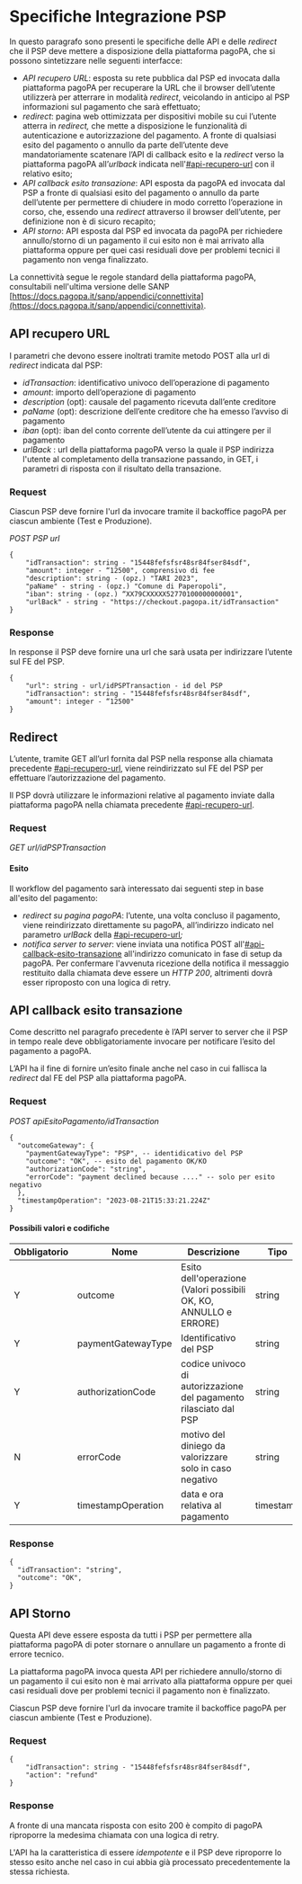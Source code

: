 # Specifiche Integrazione PSP

In questo paragrafo sono presenti le specifiche delle API e delle _redirect_ che il PSP deve mettere a disposizione della piattaforma pagoPA, che si possono sintetizzare nelle seguenti interfacce:

* _API recupero URL_: esposta su rete pubblica dal PSP ed invocata dalla piattaforma pagoPA per recuperare la URL che il browser dell’utente utilizzerà per atterrare in modalità _redirect_, veicolando in anticipo al PSP informazioni sul pagamento che sarà effettuato;
* _redirect_: pagina web ottimizzata per dispositivi mobile su cui l’utente atterra in _redirect,_ che mette a disposizione le funzionalità di autenticazione e autorizzazione del pagamento. A fronte di qualsiasi esito del pagamento o annullo da parte dell’utente deve mandatoriamente scatenare l’API di callback esito e la _redirect_ verso la piattaforma pagoPA all’_urlback_ indicata nell'[#api-recupero-url](specifiche-integrazione-psp.md#api-recupero-url "mention") con il relativo esito;
* _API callback esito transazione_: API esposta da pagoPA ed invocata dal PSP a fronte di qualsiasi esito del pagamento o annullo da parte dell’utente per permettere di chiudere in modo corretto l’operazione in corso, che, essendo una _redirect_ attraverso il browser dell’utente, per definizione non è di sicuro recapito;
* _API storno_: API esposta dal PSP ed invocata da pagoPA per richiedere annullo/storno di un pagamento il cui esito non è mai arrivato alla piattaforma oppure per quei casi residuali dove per problemi tecnici il pagamento non venga finalizzato.

La connettività segue le regole standard della piattaforma pagoPA, consultabili nell'ultima versione delle SANP [https://docs.pagopa.it/sanp/appendici/connettivita](https://docs.pagopa.it/sanp/appendici/connettivita).

## API recupero URL

I parametri che devono essere inoltrati tramite metodo POST alla url di _redirect_ indicata dal PSP:

* _idTransaction_: identificativo univoco dell’operazione di pagamento
* _amount_: importo dell’operazione di pagamento
* _description_ (opt): causale del pagamento ricevuta dall’ente creditore
* _paName_ (opt): descrizione dell’ente creditore che ha emesso l’avviso di pagamento
* _iban_ (opt): iban del conto corrente dell’utente da cui attingere per il pagamento
* _urlBack_ : url della piattaforma pagoPA verso la quale il PSP indirizza l'utente al completamento della transazione passando, in GET, i parametri di risposta con il risultato della transazione.

### Request

Ciascun PSP deve fornire l'url da invocare tramite il backoffice pagoPA per ciascun ambiente (Test e Produzione).

_POST PSP url_

```
{
    "idTransaction": string - "15448fefsfsr48sr84fser84sdf",
    "amount": integer - “12500", comprensivo di fee
    "description": string - (opz.) "TARI 2023",
    "paName" - string - (opz.) "Comune di Paperopoli",
    "iban": string - (opz.) “XX79CXXXXX52770100000000001",    
    "urlBack" - string - "https://checkout.pagopa.it/idTransaction" 
}
```

### Response

In response il PSP deve fornire una url che sarà usata per indirizzare l’utente sul FE del PSP.

```
{
    "url": string - url/idPSPTransaction - id del PSP 
    "idTransaction": string - "15448fefsfsr48sr84fser84sdf",
    "amount": integer - “12500"
}
```

## Redirect

L’utente, tramite GET all’url fornita dal PSP nella response alla chiamata precedente [#api-recupero-url](specifiche-integrazione-psp.md#api-recupero-url "mention"), viene reindirizzato sul FE del PSP per effettuare l’autorizzazione del pagamento.

Il PSP dovrà utilizzare le informazioni relative al pagamento inviate dalla piattaforma pagoPA nella chiamata precedente [#api-recupero-url](specifiche-integrazione-psp.md#api-recupero-url "mention").

### Request

_GET url/idPSPTransaction_&#x20;

#### **Esito**

Il workflow del pagamento sarà interessato dai seguenti step in base all'esito del pagamento:

* _redirect su pagina pagoPA_: l’utente, una volta concluso il pagamento, viene reindirizzato direttamente su pagoPA, all’indirizzo indicato nel parametro _urlBack_ della [#api-recupero-url](specifiche-integrazione-psp.md#api-recupero-url "mention")_;_
* _notifica server to server_: viene inviata una notifica POST all'[#api-callback-esito-transazione](specifiche-integrazione-psp.md#api-callback-esito-transazione "mention") all'indirizzo comunicato in fase di setup da pagoPA. Per confermare l'avvenuta ricezione della notifica il messaggio restituito dalla chiamata deve essere un _HTTP 200_, altrimenti dovrà esser riproposto con una logica di retry.

## API callback esito transazione

Come descritto nel paragrafo precedente è l’API server to server che il PSP in tempo reale deve obbligatoriamente invocare per notificare l’esito del pagamento a pagoPA.

L’API ha il fine di fornire un’esito finale anche nel caso in cui fallisca la _redirect_ dal FE del PSP alla piattaforma pagoPA.

### Request

_POST apiEsitoPagamento/idTransaction_

```
{
  "outcomeGateway": {
    "paymentGatewayType": "PSP", -- identidicativo del PSP
    "outcome": "OK", -- esito del pagamento OK/KO
    "authorizationCode": "string",
    "errorCode": "payment declined because ...." -- solo per esito negativo
  },
  "timestampOperation": "2023-08-21T15:33:21.224Z"
}
```

#### Possibili valori e codifiche

<table><thead><tr><th width="152">Obbligatorio</th><th width="210">Nome</th><th>Descrizione</th><th>Tipo</th></tr></thead><tbody><tr><td>Y</td><td>outcome</td><td>Esito dell'operazione (Valori possibili OK, KO, ANNULLO e ERRORE)</td><td>string</td></tr><tr><td>Y</td><td>paymentGatewayType</td><td>Identificativo del PSP</td><td>string</td></tr><tr><td>Y</td><td>authorizationCode</td><td>codice univoco di autorizzazione del pagamento rilasciato dal PSP</td><td>string</td></tr><tr><td>N</td><td>errorCode</td><td>motivo del diniego da valorizzare solo in caso negativo</td><td>string</td></tr><tr><td>Y</td><td>timestampOperation</td><td>data e ora relativa al pagamento</td><td>timestamp</td></tr></tbody></table>

### Response

```
{
  "idTransaction": "string",
  "outcome": "OK",
}
```

## API Storno

Questa API deve essere esposta da tutti i PSP per permettere alla piattaforma pagoPA di poter stornare o annullare un pagamento a fronte di errore tecnico.

La piattaforma pagoPA invoca questa API per richiedere annullo/storno di un pagamento il cui esito non è mai arrivato alla piattaforma oppure per quei casi residuali dove per problemi tecnici il pagamento non è finalizzato.

Ciascun PSP deve fornire l'url da invocare tramite il backoffice pagoPA per ciascun ambiente (Test e Produzione).

### Request

```
{
    "idTransaction": string - "15448fefsfsr48sr84fser84sdf",
    "action": "refund"
}
```

### Response

A fronte di una mancata risposta con esito 200 è compito di pagoPA riproporre la medesima chiamata con una logica di retry.

L'API ha la caratteristica di essere _idempotente_ e il PSP deve riproporre lo stesso esito anche nel caso in cui abbia già processato precedentemente la stessa richiesta.
